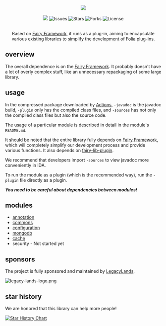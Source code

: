 <div align="center">
    <img src="./logo.png">
    <br /><br />
    <a href="https://app.codacy.com/gh/LegacyLands/legacy-lands-library/dashboard?utm_source=gh&utm_medium=referral&utm_content=&utm_campaign=Badge_grade"><img src="https://app.codacy.com/project/badge/Grade/cccd526f9bc94aaabc990dd65920cd21"/></a>
    <a><img alt="Issues" src="https://img.shields.io/github/issues/LegacyLands/legacy-lands-library"></a>
    <a><img alt="Stars" src="https://img.shields.io/github/stars/LegacyLands/legacy-lands-library"></a>
    <a><img alt="Forks" src="https://img.shields.io/github/forks/LegacyLands/legacy-lands-library"></a>
    <a><img alt="License" src="https://img.shields.io/github/license/LegacyLands/legacy-lands-library"></a>
    <br /><br />
    <p>Based on <a href="https://github.com/FairyProject/fairy" target="_blank">Fairy Framework</a>, it runs as a plug-in, aiming to encapsulate various existing libraries to simplify the development of <a href="https://github.com/PaperMC/Folia" target="_blank">Folia</a> plug-ins.</p>
</div>

## overview

The overall dependence is on the [Fairy Framework](https://github.com/FairyProject/fairy). It probably doesn't have a lot of overly complex stuff, like an unnecessary repackaging of some large library.

## usage

In the compressed package downloaded by [Actions](https://github.com/LegacyLands/legacy-lands-library/actions), `-javadoc` is the javadoc build, `-plugin` only has the compiled class files, and `-sources` has not only the compiled class files but also the source code.

The usage of a particular module is described in detail in the module's `README.md`.

It should be noted that the entire library fully depends on [Fairy Framework](https://github.com/FairyProject/fairy), which will completely simplify our development process and provide various functions. It also depends on [fairy-lib-plugin](https://github.com/FairyProject/fairy-lib-plugin).

We recommend that developers import `-sources` to view javadoc more conveniently in IDA.

To run the module as a plugin (which is the recommended way), run the `-plugin` file directly as a plugin.

**_You need to be careful about dependencies between modules!_**

## modules

- [annotation](annotation/README.md)
- [commons](commons/README.md)
- [configuration](configuration/README.md)
- [mongodb](mongodb/README.md)
- [cache](cache/README.md)
- security          - Not started yet

## sponsors

The project is fully sponsored and maintained by [LegacyLands](https://github.com/LegacyLands).

![legacy-lands-logo.png](./legacy-lands-logo.png)

## star history

We are honored that this library can help more people!

[![Star History Chart](https://api.star-history.com/svg?repos=LegacyLands/legacy-lands-library&type=Date)](https://star-history.com/#LegacyLands/legacy-lands-library&Date)
